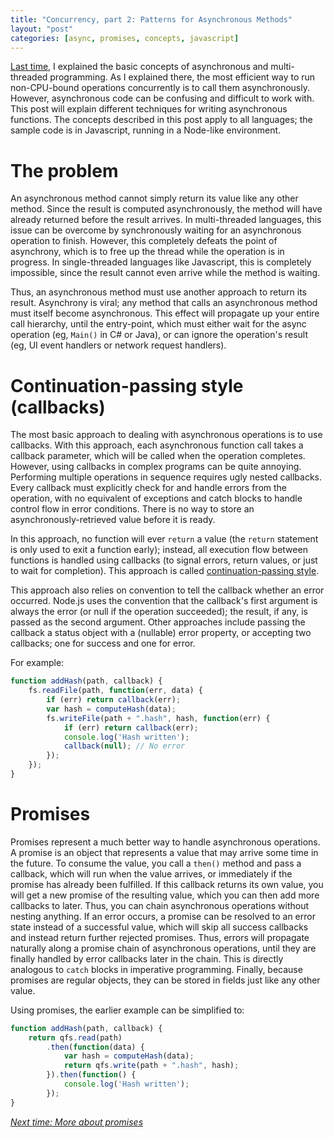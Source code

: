 ```yaml
---
title: "Concurrency, part 2: Patterns for Asynchronous Methods"
layout: "post"
categories: [async, promises, concepts, javascript]
---
```


[Last time](/2014-12-23/parallelism-async-threading-explained), I explained the basic concepts of asynchronous and multi-threaded programming.  As I explained there, the most efficient way to run non-CPU-bound operations concurrently is to call them asynchronously.  However, asynchronous code can be confusing and difficult to work with.  This post will explain different techniques for writing asynchronous functions.  The concepts described in this post apply to all languages; the sample code is in Javascript, running in a Node-like environment.

# The problem
An asynchronous method cannot simply return its value like any other method.  Since the result is computed asynchronously, the method will have already returned before the result arrives.  In multi-threaded languages, this issue can be overcome by synchronously waiting for an asynchronous operation to finish.  However, this completely defeats the point of asynchrony, which is to free up the thread while the operation is in progress.  In single-threaded languages like Javascript, this is completely impossible, since the result cannot even arrive while the method is waiting.

Thus, an asynchronous method must use another approach to return its result.  Asynchrony is viral; any method that calls an asynchronous method must itself become asynchronous.  This effect will propagate up your entire call hierarchy, until the entry-point, which must either wait for the async operation (eg, `Main()` in C# or Java), or can ignore the operation's result (eg, UI event handlers or network request handlers).

# Continuation-passing style (callbacks)
The most basic approach to dealing with asynchronous operations is to use callbacks.  With this approach, each asynchronous function call takes a callback parameter, which will be called when the operation completes.  However, using callbacks in complex programs can be quite annoying.  Performing multiple operations in sequence requires ugly nested callbacks.  Every callback must explicitly check for and handle errors from the operation, with no equivalent of exceptions and catch blocks to handle control flow in error conditions.  There is no way to store an asynchronously-retrieved value before it is ready.

In this approach, no function will ever `return` a value (the `return` statement is only used to exit a function early); instead, all execution flow between functions is handled using callbacks (to signal errors, return values, or just to wait for completion).  This approach is called [continuation-passing style](https://en.wikipedia.org/wiki/Continuation-passing_style).

This approach also relies on convention to tell the callback whether an error occurred.  Node.js uses the convention that the callback's first argument is always the error (or null if the operation succeeded); the result, if any, is passed as the second argument.  Other approaches include passing the callback a status object with a (nullable) error property, or accepting two callbacks; one for success and one for error.

For example:

```js
function addHash(path, callback) {
	fs.readFile(path, function(err, data) {
		if (err) return callback(err);
		var hash = computeHash(data);
		fs.writeFile(path + ".hash", hash, function(err) {
			if (err) return callback(err);
			console.log('Hash written');
			callback(null);	// No error
		});
	});
}
```

# Promises
Promises represent a much better way to handle asynchronous operations.  A promise is an object that represents a value that may arrive some time in the future.  To consume the value, you call a `then()` method and pass a callback, which will run when the value arrives, or immediately if the promise has already been fulfilled.  If this callback returns its own value, you will get a new promise of the resulting value, which you can then add more callbacks to later.  Thus, you can chain asynchronous operations without nesting anything.  If an error occurs, a promise can be resolved to an error state instead of a successful value, which will skip all success callbacks and instead return further rejected promises.  Thus, errors will propagate naturally along a promise chain of asynchronous operations, until they are finally handled by error callbacks later in the chain.  This is directly analogous to `catch` blocks in imperative programming.  Finally, because promises are regular objects, they can be stored in fields just like any other value.

Using promises, the earlier example can be simplified to:

```js
function addHash(path, callback) {
	return qfs.read(path)
		.then(function(data) {
			var hash = computeHash(data);
			return qfs.write(path + ".hash", hash);
		}).then(function() {
			console.log('Hash written');
		});
}
```

[_Next time: More about promises_](/2015-01-05/introducing-promises)